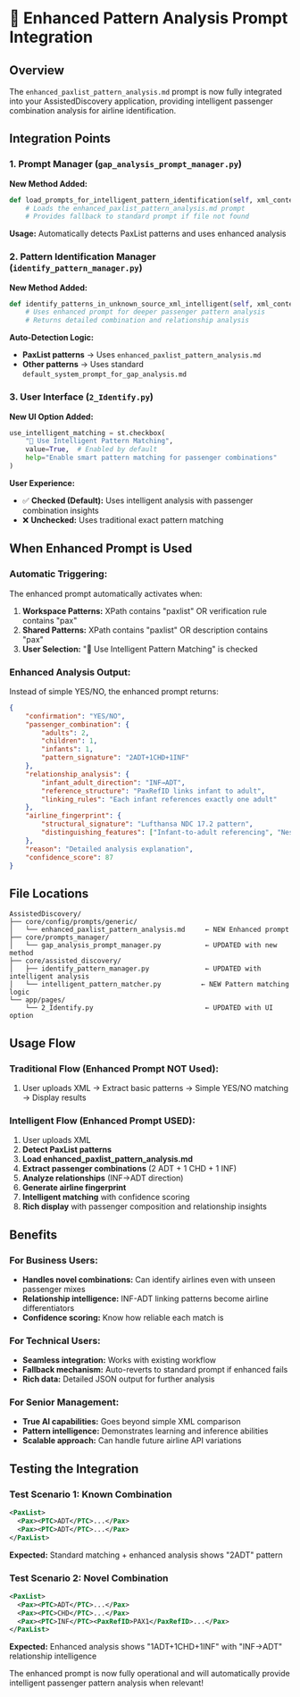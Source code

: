 # 🧠 Enhanced Pattern Analysis Prompt Integration

## Overview
The `enhanced_paxlist_pattern_analysis.md` prompt is now fully integrated into your AssistedDiscovery application, providing intelligent passenger combination analysis for airline identification.

## Integration Points

### 1. **Prompt Manager** (`gap_analysis_prompt_manager.py`)

**New Method Added:**
```python
def load_prompts_for_intelligent_pattern_identification(self, xml_content, search_prompt):
    # Loads the enhanced_paxlist_pattern_analysis.md prompt
    # Provides fallback to standard prompt if file not found
```

**Usage:** Automatically detects PaxList patterns and uses enhanced analysis

### 2. **Pattern Identification Manager** (`identify_pattern_manager.py`)

**New Method Added:**
```python
def identify_patterns_in_unknown_source_xml_intelligent(self, xml_content, search_prompt):
    # Uses enhanced prompt for deeper passenger pattern analysis
    # Returns detailed combination and relationship analysis
```

**Auto-Detection Logic:**
- **PaxList patterns** → Uses `enhanced_paxlist_pattern_analysis.md`
- **Other patterns** → Uses standard `default_system_prompt_for_gap_analysis.md`

### 3. **User Interface** (`2_Identify.py`)

**New UI Option Added:**
```python
use_intelligent_matching = st.checkbox(
    "🧠 Use Intelligent Pattern Matching", 
    value=True,  # Enabled by default
    help="Enable smart pattern matching for passenger combinations"
)
```

**User Experience:**
- ✅ **Checked (Default):** Uses intelligent analysis with passenger combination insights
- ❌ **Unchecked:** Uses traditional exact pattern matching

## When Enhanced Prompt is Used

### **Automatic Triggering:**
The enhanced prompt automatically activates when:

1. **Workspace Patterns:** XPath contains "paxlist" OR verification rule contains "pax"
2. **Shared Patterns:** XPath contains "paxlist" OR description contains "pax"
3. **User Selection:** "🧠 Use Intelligent Pattern Matching" is checked

### **Enhanced Analysis Output:**
Instead of simple YES/NO, the enhanced prompt returns:

```json
{
    "confirmation": "YES/NO",
    "passenger_combination": {
        "adults": 2,
        "children": 1, 
        "infants": 1,
        "pattern_signature": "2ADT+1CHD+1INF"
    },
    "relationship_analysis": {
        "infant_adult_direction": "INF→ADT",
        "reference_structure": "PaxRefID links infant to adult",
        "linking_rules": "Each infant references exactly one adult"
    },
    "airline_fingerprint": {
        "structural_signature": "Lufthansa NDC 17.2 pattern",
        "distinguishing_features": ["Infant-to-adult referencing", "Nested Individual structure"]
    },
    "reason": "Detailed analysis explanation",
    "confidence_score": 87
}
```

## File Locations

```
AssistedDiscovery/
├── core/config/prompts/generic/
│   └── enhanced_paxlist_pattern_analysis.md     ← NEW Enhanced prompt
├── core/prompts_manager/
│   └── gap_analysis_prompt_manager.py           ← UPDATED with new method
├── core/assisted_discovery/
│   ├── identify_pattern_manager.py              ← UPDATED with intelligent analysis
│   └── intelligent_pattern_matcher.py          ← NEW Pattern matching logic
└── app/pages/
    └── 2_Identify.py                            ← UPDATED with UI option
```

## Usage Flow

### **Traditional Flow (Enhanced Prompt NOT Used):**
1. User uploads XML → Extract basic patterns → Simple YES/NO matching → Display results

### **Intelligent Flow (Enhanced Prompt USED):**
1. User uploads XML 
2. **Detect PaxList patterns** 
3. **Load enhanced_paxlist_pattern_analysis.md**
4. **Extract passenger combinations** (2 ADT + 1 CHD + 1 INF)
5. **Analyze relationships** (INF→ADT direction)
6. **Generate airline fingerprint** 
7. **Intelligent matching** with confidence scoring
8. **Rich display** with passenger composition and relationship insights

## Benefits

### **For Business Users:**
- **Handles novel combinations:** Can identify airlines even with unseen passenger mixes
- **Relationship intelligence:** INF-ADT linking patterns become airline differentiators
- **Confidence scoring:** Know how reliable each match is

### **For Technical Users:**
- **Seamless integration:** Works with existing workflow
- **Fallback mechanism:** Auto-reverts to standard prompt if enhanced fails
- **Rich data:** Detailed JSON output for further analysis

### **For Senior Management:**
- **True AI capabilities:** Goes beyond simple XML comparison
- **Pattern intelligence:** Demonstrates learning and inference abilities
- **Scalable approach:** Can handle future airline API variations

## Testing the Integration

### **Test Scenario 1: Known Combination**
```xml
<PaxList>
  <Pax><PTC>ADT</PTC>...</Pax>
  <Pax><PTC>ADT</PTC>...</Pax>
</PaxList>
```
**Expected:** Standard matching + enhanced analysis shows "2ADT" pattern

### **Test Scenario 2: Novel Combination**
```xml
<PaxList>
  <Pax><PTC>ADT</PTC>...</Pax>
  <Pax><PTC>CHD</PTC>...</Pax>
  <Pax><PTC>INF</PTC><PaxRefID>PAX1</PaxRefID>...</Pax>
</PaxList>
```
**Expected:** Enhanced analysis shows "1ADT+1CHD+1INF" with "INF→ADT" relationship intelligence

The enhanced prompt is now fully operational and will automatically provide intelligent passenger pattern analysis when relevant!